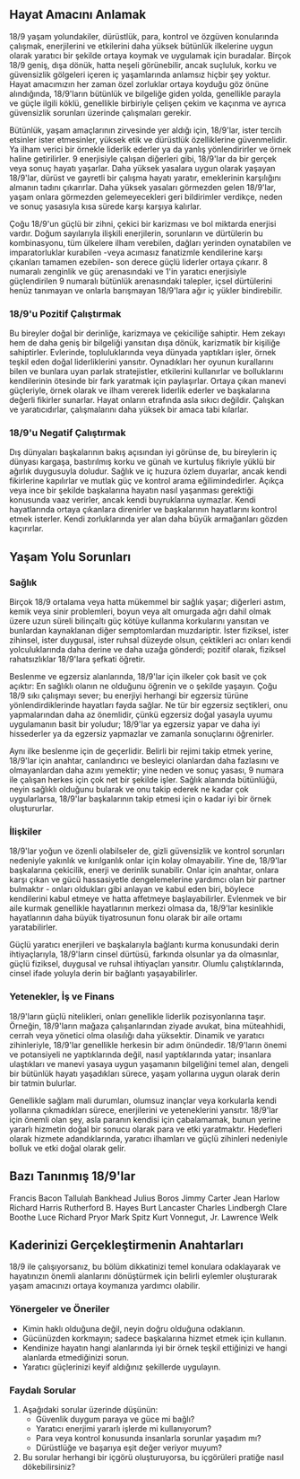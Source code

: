 ## Hayat Amacını Anlamak

18/9 yaşam yolundakiler, dürüstlük, para, kontrol ve özgüven konularında çalışmak, enerjilerini ve etkilerini daha yüksek bütünlük ilkelerine uygun olarak yaratıcı bir şekilde ortaya koymak ve uygulamak için buradalar. Birçok 18/9 geniş, dışa dönük, hatta neşeli görünebilir, ancak suçluluk, korku ve güvensizlik gölgeleri içeren iç yaşamlarında anlamsız hiçbir şey yoktur. Hayat amacımızın her zaman özel zorluklar ortaya koyduğu göz önüne alındığında, 18/9'ların bütünlük ve bilgeliğe giden yolda, genellikle parayla ve güçle ilgili köklü, genellikle birbiriyle çelişen çekim ve kaçınma ve ayrıca güvensizlik sorunları üzerinde çalışmaları gerekir.

Bütünlük, yaşam amaçlarının zirvesinde yer aldığı için, 18/9'lar, ister tercih etsinler ister etmesinler, yüksek etik ve dürüstlük özelliklerine güvenmelidir. Ya ilham verici bir örnekle liderlik ederler ya da yanlış yönlendirirler ve örnek haline getirilirler. 9 enerjisiyle çalışan diğerleri gibi, 18/9'lar da bir gerçek veya sonuç hayatı yaşarlar. Daha yüksek yasalara uygun olarak yaşayan 18/9'lar, dürüst ve gayretli bir çalışma hayatı yaratır, emeklerinin karşılığını almanın tadını çıkarırlar. Daha yüksek yasaları görmezden gelen 18/9'lar, yaşam onlara görmezden gelemeyecekleri geri bildirimler verdikçe, neden ve sonuç yasasıyla kısa sürede karşı karşıya kalırlar.

Çoğu 18/9'un güçlü bir zihni, çekici bir karizması ve bol miktarda enerjisi vardır. Doğum sayılarıyla ilişkili enerjilerin, sorunların ve dürtülerin bu kombinasyonu, tüm ülkelere ilham verebilen, dağları yerinden oynatabilen ve imparatorluklar kurabilen -veya acımasız fanatizmle kendilerine karşı çıkanları tamamen ezebilen- son derece güçlü liderler ortaya çıkarır. 8 numaralı zenginlik ve güç arenasındaki ve 1'in yaratıcı enerjisiyle güçlendirilen 9 numaralı bütünlük arenasındaki talepler, içsel dürtülerini henüz tanımayan ve onlarla barışmayan 18/9'lara ağır iç yükler bindirebilir.

### 18/9'u Pozitif Çalıştırmak

Bu bireyler doğal bir derinliğe, karizmaya ve çekiciliğe sahiptir. Hem zekayı hem de daha geniş bir bilgeliği yansıtan dışa dönük, karizmatik bir kişiliğe sahiptirler. Evlerinde, topluluklarında veya dünyada yaptıkları işler, örnek teşkil eden doğal liderliklerini yansıtır. Oynadıkları her oyunun kurallarını bilen ve bunlara uyan parlak stratejistler, etkilerini kullanırlar ve bolluklarını kendilerinin ötesinde bir fark yaratmak için paylaşırlar. Ortaya çıkan manevi güçleriyle, örnek olarak ve ilham vererek liderlik ederler ve başkalarına değerli fikirler sunarlar. Hayat onların etrafında asla sıkıcı değildir. Çalışkan ve yaratıcıdırlar, çalışmalarını daha yüksek bir amaca tabi kılarlar.

### 18/9'u Negatif Çalıştırmak

Dış dünyaları başkalarının bakış açısından iyi görünse de, bu bireylerin iç dünyası kargaşa, bastırılmış korku ve günah ve kurtuluş fikriyle yüklü bir ağırlık duygusuyla doludur. Sağlık ve iç huzura özlem duyarlar, ancak kendi fikirlerine kapılırlar ve mutlak güç ve kontrol arama eğilimindedirler. Açıkça veya ince bir şekilde başkalarına hayatın nasıl yaşanması gerektiği konusunda vaaz verirler, ancak kendi buyruklarına uymazlar. Kendi hayatlarında ortaya çıkanlara direnirler ve başkalarının hayatlarını kontrol etmek isterler. Kendi zorluklarında yer alan daha büyük armağanları gözden kaçırırlar.

## Yaşam Yolu Sorunları

### Sağlık

Birçok 18/9 ortalama veya hatta mükemmel bir sağlık yaşar; diğerleri astım, kemik veya sinir problemleri, boyun veya alt omurgada ağrı dahil olmak üzere uzun süreli bilinçaltı güç kötüye kullanma korkularını yansıtan ve bunlardan kaynaklanan diğer semptomlardan muzdariptir. İster fiziksel, ister zihinsel, ister duygusal, ister ruhsal düzeyde olsun, çektikleri acı onları kendi yolculuklarında daha derine ve daha uzağa gönderdi; pozitif olarak, fiziksel rahatsızlıklar 18/9'lara şefkati öğretir.

Beslenme ve egzersiz alanlarında, 18/9'lar için ilkeler çok basit ve çok açıktır: En sağlıklı olanın ne olduğunu öğrenin ve o şekilde yaşayın. Çoğu 18/9 sıkı çalışmayı sever; bu enerjiyi herhangi bir egzersiz türüne yönlendirdiklerinde hayatları fayda sağlar. Ne tür bir egzersiz seçtikleri, onu yapmalarından daha az önemlidir, çünkü egzersiz doğal yasayla uyumu uygulamanın basit bir yoludur; 18/9'lar ya egzersiz yapar ve daha iyi hissederler ya da egzersiz yapmazlar ve zamanla sonuçlarını öğrenirler.

Aynı ilke beslenme için de geçerlidir. Belirli bir rejimi takip etmek yerine, 18/9'lar için anahtar, canlandırıcı ve besleyici olanlardan daha fazlasını ve olmayanlardan daha azını yemektir; yine neden ve sonuç yasası, 9 numara ile çalışan herkes için çok net bir şekilde işler. Sağlık alanında bütünlüğü, neyin sağlıklı olduğunu bularak ve onu takip ederek ne kadar çok uygularlarsa, 18/9'lar başkalarının takip etmesi için o kadar iyi bir örnek oluştururlar.

### İlişkiler

18/9'lar yoğun ve özenli olabilseler de, gizli güvensizlik ve kontrol sorunları nedeniyle yakınlık ve kırılganlık onlar için kolay olmayabilir. Yine de, 18/9'lar başkalarına çekicilik, enerji ve derinlik sunabilir. Onlar için anahtar, onlara karşı çıkan ve gücü hassasiyetle dengelemelerine yardımcı olan bir partner bulmaktır - onları oldukları gibi anlayan ve kabul eden biri, böylece kendilerini kabul etmeye ve hatta affetmeye başlayabilirler. Evlenmek ve bir aile kurmak genellikle hayatlarının merkezi olmasa da, 18/9'lar kesinlikle hayatlarının daha büyük tiyatrosunun fonu olarak bir aile ortamı yaratabilirler.

Güçlü yaratıcı enerjileri ve başkalarıyla bağlantı kurma konusundaki derin ihtiyaçlarıyla, 18/9'ların cinsel dürtüsü, farkında olsunlar ya da olmasınlar, güçlü fiziksel, duygusal ve ruhsal ihtiyaçları yansıtır. Olumlu çalıştıklarında, cinsel ifade yoluyla derin bir bağlantı yaşayabilirler.

### Yetenekler, İş ve Finans

18/9'ların güçlü nitelikleri, onları genellikle liderlik pozisyonlarına taşır. Örneğin, 18/9'ların mağaza çalışanlarından ziyade avukat, bina müteahhidi, cerrah veya yönetici olma olasılığı daha yüksektir. Dinamik ve yaratıcı zihinleriyle, 18/9'lar genellikle herkesin bir adım önündedir. 18/9'ların önemi ve potansiyeli ne yaptıklarında değil, nasıl yaptıklarında yatar; insanlara ulaştıkları ve manevi yasaya uygun yaşamanın bilgeliğini temel alan, dengeli bir bütünlük hayatı yaşadıkları sürece, yaşam yollarına uygun olarak derin bir tatmin bulurlar.

Genellikle sağlam mali durumları, olumsuz inançlar veya korkularla kendi yollarına çıkmadıkları sürece, enerjilerini ve yeteneklerini yansıtır. 18/9'lar için önemli olan şey, asla paranın kendisi için çabalamamak, bunun yerine yararlı hizmetin doğal bir sonucu olarak para ve etki yaratmaktır. Hedefleri olarak hizmete adandıklarında, yaratıcı ilhamları ve güçlü zihinleri nedeniyle bolluk ve etki doğal olarak gelir.

## Bazı Tanınmış 18/9'lar

Francis Bacon
Tallulah Bankhead
Julius Boros
Jimmy Carter
Jean Harlow
Richard Harris
Rutherford B. Hayes
Burt Lancaster
Charles Lindbergh
Clare Boothe Luce
Richard Pryor
Mark Spitz
Kurt Vonnegut, Jr.
Lawrence Welk

## Kaderinizi Gerçekleştirmenin Anahtarları

18/9 ile çalışıyorsanız, bu bölüm dikkatinizi temel konulara odaklayarak ve hayatınızın önemli alanlarını dönüştürmek için belirli eylemler oluşturarak yaşam amacınızı ortaya koymanıza yardımcı olabilir.

### Yönergeler ve Öneriler

* Kimin haklı olduğuna değil, neyin doğru olduğuna odaklanın.
* Gücünüzden korkmayın; sadece başkalarına hizmet etmek için kullanın.
* Kendinize hayatın hangi alanlarında iyi bir örnek teşkil ettiğinizi ve hangi alanlarda etmediğinizi sorun.
* Yaratıcı güçlerinizi keyif aldığınız şekillerde uygulayın.

### Faydalı Sorular

1. Aşağıdaki sorular üzerinde düşünün:
    * Güvenlik duygum paraya ve güce mi bağlı?
    * Yaratıcı enerjimi yararlı işlerde mi kullanıyorum?
    * Para veya kontrol konusunda insanlarla sorunlar yaşadım mı?
    * Dürüstlüğe ve başarıya eşit değer veriyor muyum?
2. Bu sorular herhangi bir içgörü oluşturuyorsa, bu içgörüleri pratiğe nasıl dökebilirsiniz?
